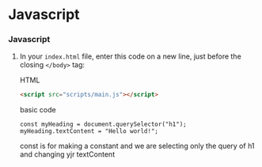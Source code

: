 # Javascript

### Javascript

1. In your `index.html` file, enter this code on a new line, just before the closing `</body>` tag:
    
    HTML
    
    ```html
    <script src="scripts/main.js"></script>
    ```
    
    basic code
    
    ```
    const myHeading = document.querySelector("h1");
    myHeading.textContent = "Hello world!";
    ```
    
    const is for making a constant and we are selecting only the query of h1 and changing yjr textContent